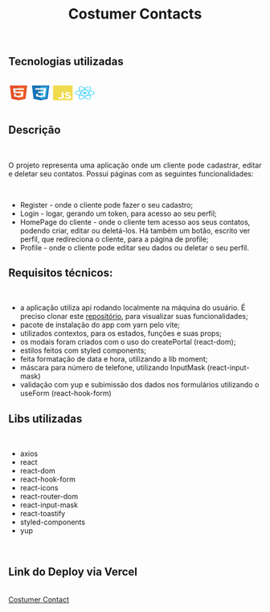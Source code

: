 <h1 align="center" font-family="pattaya">Costumer Contacts</h1><br>

<h2 font-family="pattaya">Tecnologias utilizadas</h2>
<div style="display: inline_block"><br>
<img align="center" alt="Alexandra-HTML" height="30" width="40" src="https://raw.githubusercontent.com/devicons/devicon/master/icons/html5/html5-original.svg">
<img align="center" alt="Alexandra-CSS" height="30" width="40" src="https://raw.githubusercontent.com/devicons/devicon/master/icons/css3/css3-original.svg">
<img align="center" alt="Alexandra-Js" height="30" width="40" src="https://raw.githubusercontent.com/devicons/devicon/master/icons/javascript/javascript-plain.svg">
<img align="center" alt="Alexandra-React" height="30" width="40" src="https://raw.githubusercontent.com/devicons/devicon/master/icons/react/react-original.svg">
</div><br>

<h2 font-family="pattaya">Descrição</h2><br>
<p font-family="robotto" font-size="16px" line-height="34px" align="justify">
O projeto representa uma aplicação onde um cliente pode cadastrar, editar e deletar seu contatos. Possui páginas com as seguintes funcionalidades:
</p><br>

 - Register - onde o cliente pode fazer o seu cadastro;
 - Login - logar, gerando um token, para acesso ao seu perfil;
 - HomePage do cliente - onde o cliente tem acesso aos seus contatos, podendo criar, editar ou deletá-los. Há também um botão, escrito ver perfil, que redireciona o cliente, para a página de profile;
 - Profile - onde o cliente pode editar seu dados ou deletar o seu perfil.

<h2 font-family="pattaya">Requisitos técnicos:</h2><br>

- a aplicação utiliza api rodando localmente na máquina do usuário. É preciso clonar este <a href="https://github.com/alexandra86/back-desafioFullStack-alexandra86" font-family="robotto" font-size="16px">repositório</a>, para visualizar suas funcionalidades;
- pacote de instalação do app com yarn pelo vite;
- utilizados contextos, para os estados, funções e suas props;
- os modais foram criados com o uso do createPortal (react-dom);
- estilos feitos com styled components;
- feita formatação de data e hora, utilizando a lib moment;
- máscara para número de telefone, utilizando InputMask (react-input-mask)
- validação com yup e subimissão dos dados nos formulários utilizando o useForm (react-hook-form)

<h2 font-family="pattaya">Libs utilizadas</h2><br>
<ul style="display: inline_block">
<li font-family="robotto" font-size="16px">axios</li>
<li font-family="robotto" font-size="16px">react</li>
<li font-family="robotto" font-size="16px">react-dom</li>
<li font-family="robotto" font-size="16px">react-hook-form</li>
<li font-family="robotto" font-size="16px">react-icons</li>
<li font-family="robotto" font-size="16px">react-router-dom</li>
<li font-family="robotto" font-size="16px">react-input-mask</li>
<li font-family="robotto" font-size="16px">react-toastify</li>
<li font-family="robotto" font-size="16px">styled-components</li>
<li font-family="robotto" font-size="16px">yup</li>
</ul><br>

<h2 font-family="pattaya">Link do Deploy via Vercel</h2><br>
<a href="https://front-desafio-full-stack-alexandra86.vercel.app/" font-family="robotto" font-size="16px">Costumer Contact</a>
